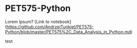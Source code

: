 # PET575-Python

Lorem Ipsum?
[Link to notebook] (https://github.com/AndrzejTunkiel/PET575-Python/blob/master/PET575%2C_Data_Analysis_in_Python.md)

test
